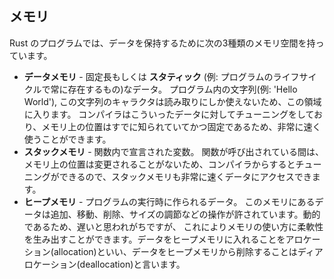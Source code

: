 ## メモリ

Rust
のプログラムでは、データを保持するために次の3種類のメモリ空間を持っています。

-   **データメモリ** - 固定長もしくは **スタティック** (例: プログラムのライフサイクルで常に存在するもの)なデータ。 プログラム内の文字列(例: 'Hello World'), この文字列のキャラクタは読み取りにしか使えないため、この領域に入ります。 コンパイラはこういったデータに対してチューニングをしており、メモリ上の位置はすでに知られていてかつ固定であるため、非常に速く使うことができます。
-   **スタックメモリ** - 関数内で宣言された変数。 関数が呼び出されている間は、メモリ上の位置は変更されることがないため、コンパイラからするとチューニングができるので、スタックメモリも非常に速くデータにアクセスできます。
-   **ヒープメモリ** - プログラムの実行時に作られるデータ。 このメモリにあるデータは追加、移動、削除、サイズの調節などの操作が許されています。動的であるため、遅いと思われがちですが、 これによりメモリの使い方に柔軟性を生み出すことができます。データをヒープメモリに入れることをアロケーション(allocation)といい、データをヒープメモリから削除することはディアロケーション(deallocation)と言います。

